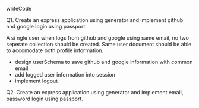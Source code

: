 writeCode

Q1. Create an express application using generator and implement github and google login using passport.

A si ngle user when logs from github and google using same email, no two seperate collection should be created. Same user document should be able to accomodate both profile information.

- design userSchema to save github and google information with common email
- add logged user information into session
- implement logout

Q2. Create an express application using generator and implement email, password login using passport.
